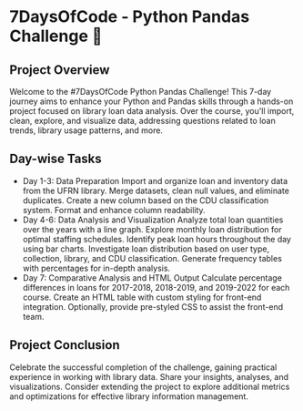 # 7DaysOfCode - Python Pandas Challenge 🚀

## Project Overview
Welcome to the #7DaysOfCode Python Pandas Challenge! This 7-day journey aims to enhance your Python and Pandas skills through a hands-on project focused on library loan data analysis. Over the course, you'll import, clean, explore, and visualize data, addressing questions related to loan trends, library usage patterns, and more.

## Day-wise Tasks
* Day 1-3: Data Preparation
Import and organize loan and inventory data from the UFRN library.
Merge datasets, clean null values, and eliminate duplicates.
Create a new column based on the CDU classification system.
Format and enhance column readability.
* Day 4-6: Data Analysis and Visualization
Analyze total loan quantities over the years with a line graph.
Explore monthly loan distribution for optimal staffing schedules.
Identify peak loan hours throughout the day using bar charts.
Investigate loan distribution based on user type, collection, library, and CDU classification.
Generate frequency tables with percentages for in-depth analysis.
* Day 7: Comparative Analysis and HTML Output
Calculate percentage differences in loans for 2017-2018, 2018-2019, and 2019-2022 for each course.
Create an HTML table with custom styling for front-end integration.
Optionally, provide pre-styled CSS to assist the front-end team.

## Project Conclusion
Celebrate the successful completion of the challenge, gaining practical experience in working with library data. Share your insights, analyses, and visualizations. Consider extending the project to explore additional metrics and optimizations for effective library information management.


